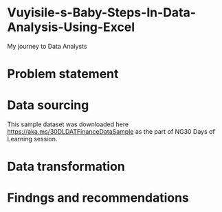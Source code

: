 # Vuyisile-s-Baby-Steps-In-Data-Analysis-Using-Excel
My journey to Data Analysts 

# Problem statement



# Data sourcing
This sample dataset was downloaded here https://aka.ms/30DLDATFinanceDataSample  as the part of NG30 Days of Learning session. 

# Data transformation


# Findngs and recommendations
